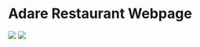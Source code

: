 # Adare Restaurant Webpage 

[<img src = "https://img.shields.io/badge/HTML5-E34F26?style=for-the-badge&logo=html5&logoColor=white"/>](https://html5.org/) <img src = "https://img.shields.io/badge/CSS3-1572B6?style=for-the-badge&logo=css3&logoColor=white" />
